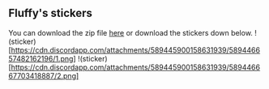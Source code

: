 ## Fluffy's stickers
You can download the zip file [here](https://drive.google.com/file/d/1p6Z1uuA_9j4TlQfTrFFuxFpMwYo9a19g/view) or download the stickers down below. !(sticker)[https://cdn.discordapp.com/attachments/589445900158631939/589446657482162196/1.png] !(sticker)[https://cdn.discordapp.com/attachments/589445900158631939/589446667703418887/2.png] 
